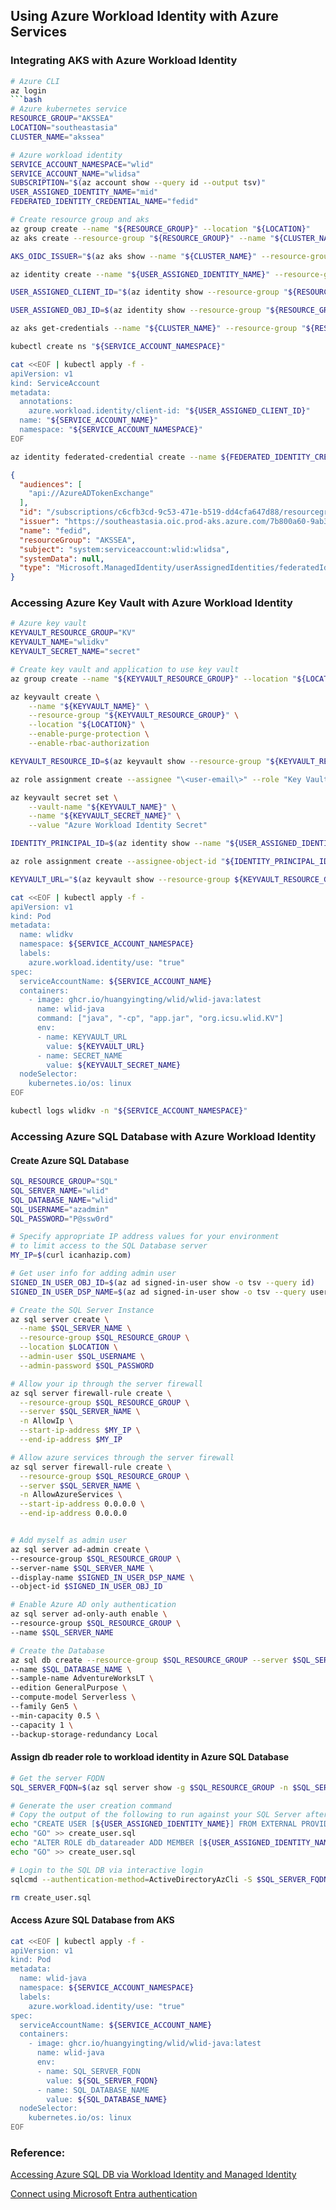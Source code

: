 ## Using Azure Workload Identity with Azure Services

### Integrating AKS with Azure Workload Identity
```bash
# Azure CLI
az login
```bash
# Azure kubernetes service
RESOURCE_GROUP="AKSSEA"
LOCATION="southeastasia"
CLUSTER_NAME="akssea"
```

```bash
# Azure workload identity
SERVICE_ACCOUNT_NAMESPACE="wlid"
SERVICE_ACCOUNT_NAME="wlidsa"
SUBSCRIPTION="$(az account show --query id --output tsv)"
USER_ASSIGNED_IDENTITY_NAME="mid"
FEDERATED_IDENTITY_CREDENTIAL_NAME="fedid"
```

```bash
# Create resource group and aks
az group create --name "${RESOURCE_GROUP}" --location "${LOCATION}"
az aks create --resource-group "${RESOURCE_GROUP}" --name "${CLUSTER_NAME}" --enable-oidc-issuer --enable-workload-identity --generate-ssh-keys --location "${LOCATION}" --dns-name-prefix "${CLUSTER_NAME}" --nodepool-name syspool --node-count 1 --node-vm-size Standard_B2s

AKS_OIDC_ISSUER="$(az aks show --name "${CLUSTER_NAME}" --resource-group "${RESOURCE_GROUP}" --query "oidcIssuerProfile.issuerUrl" --output tsv)"

az identity create --name "${USER_ASSIGNED_IDENTITY_NAME}" --resource-group "${RESOURCE_GROUP}" --location "${LOCATION}" --subscription "${SUBSCRIPTION}"

USER_ASSIGNED_CLIENT_ID="$(az identity show --resource-group "${RESOURCE_GROUP}" --name "${USER_ASSIGNED_IDENTITY_NAME}" --query 'clientId' --output tsv)"

USER_ASSIGNED_OBJ_ID=$(az identity show --resource-group "${RESOURCE_GROUP}" --name "${USER_ASSIGNED_IDENTITY_NAME}" --query 'principalId' -o tsv)

az aks get-credentials --name "${CLUSTER_NAME}" --resource-group "${RESOURCE_GROUP}" --admin

kubectl create ns "${SERVICE_ACCOUNT_NAMESPACE}"

cat <<EOF | kubectl apply -f -
apiVersion: v1
kind: ServiceAccount
metadata:
  annotations:
    azure.workload.identity/client-id: "${USER_ASSIGNED_CLIENT_ID}"
  name: "${SERVICE_ACCOUNT_NAME}"
  namespace: "${SERVICE_ACCOUNT_NAMESPACE}"
EOF

az identity federated-credential create --name ${FEDERATED_IDENTITY_CREDENTIAL_NAME} --identity-name "${USER_ASSIGNED_IDENTITY_NAME}" --resource-group "${RESOURCE_GROUP}" --issuer "${AKS_OIDC_ISSUER}" --subject system:serviceaccount:"${SERVICE_ACCOUNT_NAMESPACE}":"${SERVICE_ACCOUNT_NAME}" --audience api://AzureADTokenExchange
```

```json
{
  "audiences": [
    "api://AzureADTokenExchange"
  ],
  "id": "/subscriptions/c6cfb3cd-9c53-471e-b519-dd4cfa647d88/resourcegroups/AKSSEA/providers/Microsoft.ManagedIdentity/userAssignedIdentities/mid/federatedIdentityCredentials/fedid",
  "issuer": "https://southeastasia.oic.prod-aks.azure.com/7b800a60-9ab3-46bf-a60f-a96d0c7dc2a9/979860b4-7221-4030-89c0-0f0ab3d58fc4/",
  "name": "fedid",
  "resourceGroup": "AKSSEA",
  "subject": "system:serviceaccount:wlid:wlidsa",
  "systemData": null,
  "type": "Microsoft.ManagedIdentity/userAssignedIdentities/federatedIdentityCredentials"
}
```
### Accessing Azure Key Vault with Azure Workload Identity
```bash
# Azure key vault
KEYVAULT_RESOURCE_GROUP="KV"
KEYVAULT_NAME="wlidkv"
KEYVAULT_SECRET_NAME="secret"

# Create key vault and application to use key vault
az group create --name "${KEYVAULT_RESOURCE_GROUP}" --location "${LOCATION}"

az keyvault create \
    --name "${KEYVAULT_NAME}" \
    --resource-group "${KEYVAULT_RESOURCE_GROUP}" \
    --location "${LOCATION}" \
    --enable-purge-protection \
    --enable-rbac-authorization

KEYVAULT_RESOURCE_ID=$(az keyvault show --resource-group "${KEYVAULT_RESOURCE_GROUP}" --name "${KEYVAULT_NAME}" --query id --output tsv)

az role assignment create --assignee "\<user-email\>" --role "Key Vault Secrets Officer" --scope "${KEYVAULT_RESOURCE_ID}"

az keyvault secret set \
    --vault-name "${KEYVAULT_NAME}" \
    --name "${KEYVAULT_SECRET_NAME}" \
    --value "Azure Workload Identity Secret"

IDENTITY_PRINCIPAL_ID=$(az identity show --name "${USER_ASSIGNED_IDENTITY_NAME}" --resource-group "${RESOURCE_GROUP}" --query principalId --output tsv)

az role assignment create --assignee-object-id "${IDENTITY_PRINCIPAL_ID}" --role "Key Vault Secrets User" --scope "${KEYVAULT_RESOURCE_ID}" --assignee-principal-type ServicePrincipal

KEYVAULT_URL="$(az keyvault show --resource-group ${KEYVAULT_RESOURCE_GROUP} --name ${KEYVAULT_NAME} --query properties.vaultUri --output tsv)"

cat <<EOF | kubectl apply -f -
apiVersion: v1
kind: Pod
metadata:
  name: wlidkv
  namespace: ${SERVICE_ACCOUNT_NAMESPACE}
  labels:
    azure.workload.identity/use: "true"
spec:
  serviceAccountName: ${SERVICE_ACCOUNT_NAME}
  containers:
    - image: ghcr.io/huangyingting/wlid/wlid-java:latest
      name: wlid-java
      command: ["java", "-cp", "app.jar", "org.icsu.wlid.KV"]
      env:
      - name: KEYVAULT_URL
        value: ${KEYVAULT_URL}
      - name: SECRET_NAME
        value: ${KEYVAULT_SECRET_NAME}
  nodeSelector:
    kubernetes.io/os: linux
EOF

kubectl logs wlidkv -n "${SERVICE_ACCOUNT_NAMESPACE}"
```

### Accessing Azure SQL Database with Azure Workload Identity

#### Create Azure SQL Database
```bash
SQL_RESOURCE_GROUP="SQL"
SQL_SERVER_NAME="wlid"
SQL_DATABASE_NAME="wlid"
SQL_USERNAME="azadmin"
SQL_PASSWORD="P@ssw0rd"

# Specify appropriate IP address values for your environment
# to limit access to the SQL Database server
MY_IP=$(curl icanhazip.com)

# Get user info for adding admin user
SIGNED_IN_USER_OBJ_ID=$(az ad signed-in-user show -o tsv --query id)
SIGNED_IN_USER_DSP_NAME=$(az ad signed-in-user show -o tsv --query userPrincipalName)

# Create the SQL Server Instance
az sql server create \
  --name $SQL_SERVER_NAME \
  --resource-group $SQL_RESOURCE_GROUP \
  --location $LOCATION \
  --admin-user $SQL_USERNAME \
  --admin-password $SQL_PASSWORD

# Allow your ip through the server firewall
az sql server firewall-rule create \
  --resource-group $SQL_RESOURCE_GROUP \
  --server $SQL_SERVER_NAME \
  -n AllowIp \
  --start-ip-address $MY_IP \
  --end-ip-address $MY_IP

# Allow azure services through the server firewall
az sql server firewall-rule create \
  --resource-group $SQL_RESOURCE_GROUP \
  --server $SQL_SERVER_NAME \
  -n AllowAzureServices \
  --start-ip-address 0.0.0.0 \
  --end-ip-address 0.0.0.0


# Add myself as admin user
az sql server ad-admin create \
--resource-group $SQL_RESOURCE_GROUP \
--server-name $SQL_SERVER_NAME \
--display-name $SIGNED_IN_USER_DSP_NAME \
--object-id $SIGNED_IN_USER_OBJ_ID

# Enable Azure AD only authentication
az sql server ad-only-auth enable \
--resource-group $SQL_RESOURCE_GROUP \
--name $SQL_SERVER_NAME

# Create the Database
az sql db create --resource-group $SQL_RESOURCE_GROUP --server $SQL_SERVER_NAME \
--name $SQL_DATABASE_NAME \
--sample-name AdventureWorksLT \
--edition GeneralPurpose \
--compute-model Serverless \
--family Gen5 \
--min-capacity 0.5 \
--capacity 1 \
--backup-storage-redundancy Local
```

#### Assign db reader role to workload identity in Azure SQL Database
```bash
# Get the server FQDN
SQL_SERVER_FQDN=$(az sql server show -g $SQL_RESOURCE_GROUP -n $SQL_SERVER_NAME -o tsv --query fullyQualifiedDomainName)

# Generate the user creation command
# Copy the output of the following to run against your SQL Server after logged in
echo "CREATE USER [${USER_ASSIGNED_IDENTITY_NAME}] FROM EXTERNAL PROVIDER WITH OBJECT_ID='${USER_ASSIGNED_OBJ_ID}'" > create_user.sql
echo "GO" >> create_user.sql
echo "ALTER ROLE db_datareader ADD MEMBER [${USER_ASSIGNED_IDENTITY_NAME}]" >> create_user.sql
echo "GO" >> create_user.sql

# Login to the SQL DB via interactive login
sqlcmd --authentication-method=ActiveDirectoryAzCli -S $SQL_SERVER_FQDN -d $SQL_DATABASE_NAME --i create_user.sql

rm create_user.sql
```

#### Access Azure SQL Database from AKS
```bash
cat <<EOF | kubectl apply -f -
apiVersion: v1
kind: Pod
metadata:
  name: wlid-java
  namespace: ${SERVICE_ACCOUNT_NAMESPACE}
  labels:
    azure.workload.identity/use: "true"
spec:
  serviceAccountName: ${SERVICE_ACCOUNT_NAME}
  containers:
    - image: ghcr.io/huangyingting/wlid/wlid-java:latest
      name: wlid-java
      env:
      - name: SQL_SERVER_FQDN
        value: ${SQL_SERVER_FQDN}
      - name: SQL_DATABASE_NAME
        value: ${SQL_DATABASE_NAME}
  nodeSelector:
    kubernetes.io/os: linux
EOF
```

### Reference:
[Accessing Azure SQL DB via Workload Identity and Managed Identity
](https://azureglobalblackbelts.com/2021/09/21/workload-identity-azuresql-example.html)

[Connect using Microsoft Entra authentication
](https://learn.microsoft.com/en-us/sql/connect/jdbc/connecting-using-azure-active-directory-authentication)
